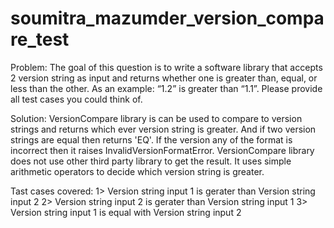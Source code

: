 # soumitra_mazumder_version_compare_test

Problem:
The goal of this question is to write a software library that accepts 2 version string as input 
and returns whether one is greater than, equal, or less than the other. As an example: “1.2” is greater than “1.1”. 
Please provide all test cases you could think of.

Solution:
VersionCompare library is can be used to compare to version strings and returns which ever version string is greater. And if two version strings are equal then returns 'EQ'.
If the version any of the format is incorrect then it raises InvalidVersionFormatError.
VersionCompare library does not use other third party library to get the result. It uses simple arithmetic operators to decide which version string is greater.

Tast cases covered:
1> Version string input 1 is gerater than Version string input 2
2> Version string input 2 is gerater than Version string input 1
3> Version string input 1 is equal with Version string input 2


